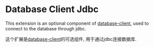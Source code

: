 # Database Client Jdbc

This extension is an optional component of [database-client](https://marketplace.visualstudio.com/items?itemName=cweijan.vscode-mysql-client2), used to connect to the database through jdbc.

这个扩展是[database-client](https://marketplace.visualstudio.com/items?itemName=cweijan.vscode-mysql-client2)的可选组件, 用于通过jdbc连接数据库.
